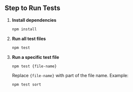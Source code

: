 ## Step to Run Tests

1. **Install dependencies**  
   ```bash
   npm install
   ```

2. **Run all test files**  
   ```bash
   npm test
   ```

3. **Run a specific test file**  
   ```bash
   npm test {file-name}
   ```

   Replace `{file-name}` with part of the file name. Example:
   ```bash
   npm test sort
   ```
